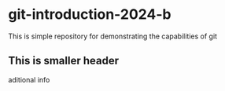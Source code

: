 # git-introduction-2024-b
This is simple repository for demonstrating the capabilities of git

## This is smaller header
aditional info
